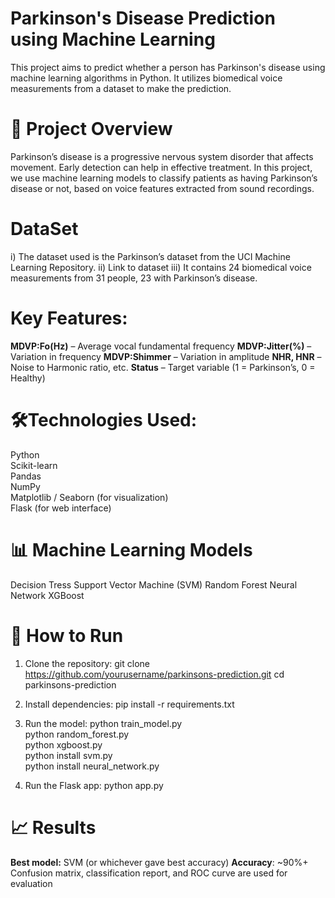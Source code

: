 # Parkinson's Disease Prediction using Machine Learning
This project aims to predict whether a person has Parkinson's disease using machine learning algorithms in Python. It utilizes biomedical voice measurements from a dataset to make the prediction.
# 🧠 Project Overview
Parkinson’s disease is a progressive nervous system disorder that affects movement. Early detection can help in effective treatment. In this project, we use machine learning models to classify patients as having Parkinson’s disease or not, based on voice features extracted from sound recordings.
# DataSet
i)   The dataset used is the Parkinson’s dataset from the UCI Machine Learning Repository.
ii)  Link to dataset
iii) It contains 24 biomedical voice measurements from 31 people, 23 with Parkinson’s disease.
# Key Features:
**MDVP:Fo(Hz)** – Average vocal fundamental frequency
**MDVP:Jitter(%)** – Variation in frequency
**MDVP:Shimmer** – Variation in amplitude
**NHR, HNR** – Noise to Harmonic ratio, etc.
**Status** – Target variable (1 = Parkinson’s, 0 = Healthy)
# 🛠️Technologies Used:
Python    
Scikit-learn    
Pandas    
NumPy    
Matplotlib / Seaborn (for visualization)     
Flask (for web interface)     
# 📊 Machine Learning Models
Decision Tress
Support Vector Machine (SVM)
Random Forest
Neural Network
XGBoost
# 🚀 How to Run
1. Clone the repository:
   git clone https://github.com/yourusername/parkinsons-prediction.git
cd parkinsons-prediction

2. Install dependencies:
   pip install -r requirements.txt

3. Run the model:
   python train_model.py   
   python random_forest.py   
   python xgboost.py   
   python install svm.py         
   python install neural_network.py    

4. Run the Flask app:
   python app.py

# 📈 Results
**Best model:** SVM (or whichever gave best accuracy)
**Accuracy**: ~90%+
Confusion matrix, classification report, and ROC curve are used for evaluation
